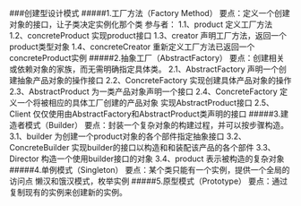 ###创建型设计模式
#####1.工厂方法（Factory Method）
要点：定义一个创建对象的接口，让子类决定实例化那个类
        参与者：
        1.1、product 
            定义工厂方法
        1.2、concreteProduct 
            实现product接口
        1.3、creator
            声明工厂方法，返回一个product类型对象
        1.4、concreteCreator 
            重新定义工厂方法已返回一个concreteProduct实例
#####2.抽象工厂（AbstractFactory）
要点：创建相关或依赖对象的家族，而无需明确指定具体类。
        2.1、AbstractFactory
            声明一个创建抽象产品对象的操作接口
        2.2、ConcreteFactory
            实现创建具体产品对象的操作
        2.3、AbstractProduct 
            为一类产品对象声明一个接口
        2.4、ConcreteFactory
            定义一个将被相应的具体工厂创建的产品对象
            实现AbstractProduct接口
        2.5、 Client
           仅仅使用由AbstractFactory和AbstractProduct类声明的接口
#####3.建造者模式（Builder）
要点：封装一个复杂对象的构建过程，并可以按步骤构造。
        3.1、builder
            为创建一个product对象的各个部件指定抽象接口
        3.2、ConcreteBuilder 
            实现builder的接口以构造和和装配该产品的各个部件
        3.3、Director
            构造一个使用builder接口的对象
        3.4、product
            表示被构造的复杂对象
#####4.单例模式（Singleton）
        要点：某个类只能有一个实例，提供一个全局的访问点
        懒汉和饿汉模式，枚举实例
#####5.原型模式（Prototype）
要点：通过复制现有的实例来创建新的实例。
    